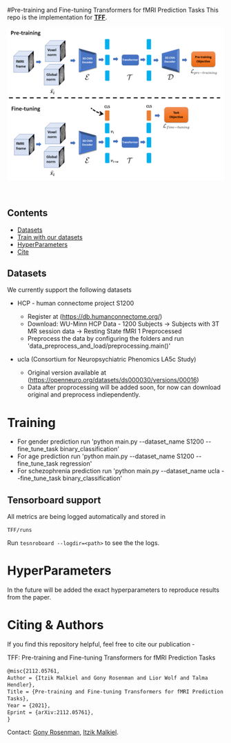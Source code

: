 #Pre-training and Fine-tuning Transformers for fMRI Prediction Tasks
This repo is the implementation for [**TFF**](https://arxiv.org/abs/2112.05761v1). 


<p align="center">
    <img src="data/images/architecture_image.PNG" width="600"/>
</p>


&nbsp;
## Contents
- [Datasets](#datasets)
- [Train with our datasets](#training)
- [HyperParameters](#HyperParameters)
- [Cite](#cite)


## Datasets
We currently support the following datasets
* HCP - human connectome project S1200
  * Register at (https://db.humanconnectome.org/)
  * Download: WU-Minn HCP Data - 1200 Subjects -> Subjects with 3T MR session data -> Resting State fMRI 1 Preprocessed
  * Preprocess the data by configuring the folders and run 'data_preprocess_and_load/preprocessing.main()'
    
* ucla (Consortium for Neuropsychiatric Phenomics LA5c Study) 
  * Original version available at (https://openneuro.org/datasets/ds000030/versions/00016)
  * Data after proprocessing will be added soon, for now can download original and preprocess indiependently.



# Training
* For gender prediction run 'python main.py --dataset_name S1200 --fine_tune_task binary_classification'
* For age prediction run 'python main.py --dataset_name S1200 --fine_tune_task regression'
* For schezophrenia prediction run 'python main.py --dataset_name ucla --fine_tune_task binary_classification'

## Tensorboard support
All metrics are being logged automatically and stored in
```
TFF/runs
```
Run `tesnroboard --logdir=<path>` to see the the logs.

# HyperParameters
In the future will be added the exact hyperparameters to reproduce results from the paper.



# Citing & Authors
If you find this repository helpful, feel free to cite our publication -

 TFF: Pre-training and Fine-tuning Transformers for fMRI Prediction Tasks
 ```
@misc{2112.05761,
Author = {Itzik Malkiel and Gony Rosenman and Lior Wolf and Talma Hendler},
Title = {Pre-training and Fine-tuning Transformers for fMRI Prediction Tasks},
Year = {2021},
Eprint = {arXiv:2112.05761},
}
 ```

Contact: [Gony Rosenman](mailto:gonyrosenman@mail.tau.ac.il), [Itzik Malkiel](mailto:itzik.malkiel@microsoft.com).
